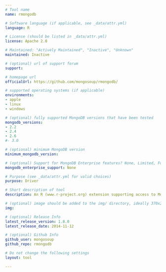 ```yaml
---
# Tool name
name: rmongodb

# Software language (if applicable, see _data/attr.yml)
language: R

# License (should be listed in _data/attr.yml)
license: Apache 2.0

# Maintained: "Actively Maintained", "Inactive", "Unknown"
maintained: Inactive

# (optional) url of support forum
support: 

# homepage url
officialUrl: https://github.com/mongosoup/rmongodb/

# supported operating systems (if applicable)
environments:
- apple
- linux
- windows

# (optional) fully supported MongoDB versions that have been tested
mongodb_versions:
- 2.2
- 2.4
- 2.6
#- 3.0

# (optional) minimum MongoDB version
minimum_mongodb_version:

# (optional) Support for MongoDB Enterprise features? None, Limited, Full
mongodb_enterprise_support: None

# Purpose (see _data/attr.yml for valid choices)
purpose: Driver

# Short description of tool
description: An R (www.r-project.org) extension supporting access to MongoDB using the MongoDB C driver.

# (optional) image should be added to the img/ directory, ideally 370x200px
img: 

# (optional) Release Info
latest_release_version: 1.8.0
latest_release_date: 2014-11-12

# (optional) Github Info
github_user: mongosoup
github_repo: rmongodb

# Do not change the following settings
layout: tool

---
```

